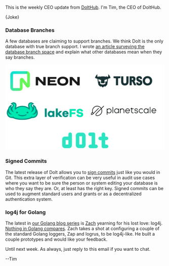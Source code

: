 This is the weekly CEO update from [DoltHub](https://www.dolthub.com/). I'm Tim, the CEO of DoltHub. 

{Joke}

### Database Branches 

A few databases are claiming to support branches. We think Dolt is the only database with true branch support. I wrote [an article surveying the database branch space](https://www.dolthub.com/blog/2024-09-18-database-branches/) and explain what other databases mean when they say branches.

[![Database Branches](../images/database-branches.png)](https://www.dolthub.com/blog/2024-09-18-database-branches/)

### Signed Commits

The latest release of Dolt allows you to [sign commits](https://www.dolthub.com/blog/2024-09-16-signed-commits/) just like you would in Git. This extra layer of verification can be very useful in audit use cases where you want to be sure the person or system editing your database is who they say they are. Or, at least has the right key. Signed commits can be used to augment standard users and grants or as a decentralized authentication system.

### log4j for Golang

The latest in [our Golang blog series](https://www.dolthub.com/blog/?q=golang) is [Zach](https://www.dolthub.com/team#zach) yearning for his lost love: log4j. [Nothing in Golang compares](https://www.dolthub.com/blog/2024-09-13-package-scoped-logging-in-go-log4j/). Zach takes a shot at configuring a couple of the standard Golang loggers, Zap and logrus, to be log4j-like. He built a couple prototypes and would like your feedback.

Until next week. As always, just reply to this email if you want to chat.

--Tim